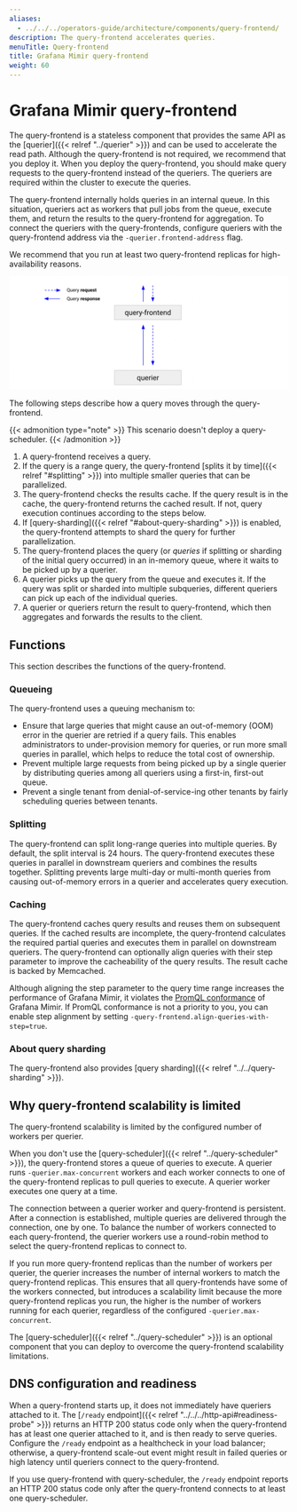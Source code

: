 ```yaml
---
aliases:
  - ../../../operators-guide/architecture/components/query-frontend/
description: The query-frontend accelerates queries.
menuTitle: Query-frontend
title: Grafana Mimir query-frontend
weight: 60
---
```


# Grafana Mimir query-frontend

The query-frontend is a stateless component that provides the same API as the [querier]({{< relref "../querier" >}}) and can be used to accelerate the read path.
Although the query-frontend is not required, we recommend that you deploy it.
When you deploy the query-frontend, you should make query requests to the query-frontend instead of the queriers.
The queriers are required within the cluster to execute the queries.

The query-frontend internally holds queries in an internal queue.
In this situation, queriers act as workers that pull jobs from the queue, execute them, and return the results to the query-frontend for aggregation.
To connect the queriers with the query-frontends, configure queriers with the query-frontend address via the `-querier.frontend-address` flag.

We recommend that you run at least two query-frontend replicas for high-availability reasons.

![Query-frontend architecture](query-frontend-architecture.png)

[//]: # "Diagram source at https://docs.google.com/presentation/d/1bHp8_zcoWCYoNU2AhO2lSagQyuIrghkCncViSqn14cU/edit"

The following steps describe how a query moves through the query-frontend.

{{< admonition type="note" >}}
This scenario doesn't deploy a query-scheduler.
{{< /admonition >}}

1. A query-frontend receives a query.
1. If the query is a range query, the query-frontend [splits it by time]({{< relref "#splitting" >}}) into multiple smaller queries that can be parallelized.
1. The query-frontend checks the results cache. If the query result is in the cache, the query-frontend returns the cached result. If not, query execution continues according to the steps below.
1. If [query-sharding]({{< relref "#about-query-sharding" >}}) is enabled, the query-frontend attempts to shard the query for further parallelization.
1. The query-frontend places the query (or _queries_ if splitting or sharding of the initial query occurred) in an in-memory queue, where it waits to be picked up by a querier.
1. A querier picks up the query from the queue and executes it. If the query was split or sharded into multiple subqueries, different queriers can pick up each of the individual queries.
1. A querier or queriers return the result to query-frontend, which then aggregates and forwards the results to the client.

## Functions

This section describes the functions of the query-frontend.

### Queueing

The query-frontend uses a queuing mechanism to:

- Ensure that large queries that might cause an out-of-memory (OOM) error in the querier are retried if a query fails.
  This enables administrators to under-provision memory for queries, or run more small queries in parallel, which helps to reduce the total cost of ownership.
- Prevent multiple large requests from being picked up by a single querier by distributing queries among all queriers using a first-in, first-out queue.
- Prevent a single tenant from denial-of-service-ing other tenants by fairly scheduling queries between tenants.

### Splitting

The query-frontend can split long-range queries into multiple queries.
By default, the split interval is 24 hours.
The query-frontend executes these queries in parallel in downstream queriers and combines the results together.
Splitting prevents large multi-day or multi-month queries from causing out-of-memory errors in a querier and accelerates query execution.

### Caching

The query-frontend caches query results and reuses them on subsequent queries.
If the cached results are incomplete, the query-frontend calculates the required partial queries and executes them in parallel on downstream queriers.
The query-frontend can optionally align queries with their step parameter to improve the cacheability of the query results.
The result cache is backed by Memcached.

Although aligning the step parameter to the query time range increases the performance of Grafana Mimir, it violates the [PromQL conformance](https://prometheus.io/blog/2021/05/03/introducing-prometheus-conformance-program/) of Grafana Mimir. If PromQL conformance is not a priority to you, you can enable step alignment by setting `-query-frontend.align-queries-with-step=true`.

### About query sharding

The query-frontend also provides [query sharding]({{< relref "../../query-sharding" >}}).

## Why query-frontend scalability is limited

The query-frontend scalability is limited by the configured number of workers per querier.

When you don't use the [query-scheduler]({{< relref "../query-scheduler" >}}), the query-frontend stores a queue of queries to execute.
A querier runs `-querier.max-concurrent` workers and each worker connects to one of the query-frontend replicas to pull queries to execute.
A querier worker executes one query at a time.

The connection between a querier worker and query-frontend is persistent.
After a connection is established, multiple queries are delivered through the connection, one by one.
To balance the number of workers connected to each query-frontend, the querier workers use a round-robin method to select the query-frontend replicas to connect to.

If you run more query-frontend replicas than the number of workers per querier, the querier increases the number of internal workers to match the query-frontend replicas.
This ensures that all query-frontends have some of the workers connected, but introduces a scalability limit because the more query-frontend replicas you run, the higher is the number of workers running for each querier, regardless of the configured `-querier.max-concurrent`.

The [query-scheduler]({{< relref "../query-scheduler" >}}) is an optional component that you can deploy to overcome the query-frontend scalability limitations.

## DNS configuration and readiness

When a query-frontend starts up, it does not immediately have queriers attached to it.
The [`/ready` endpoint]({{< relref "../../../http-api#readiness-probe" >}}) returns an HTTP 200 status code only when the query-frontend has at least one querier attached to it, and is then ready to serve queries.
Configure the `/ready` endpoint as a healthcheck in your load balancer; otherwise, a query-frontend scale-out event might result in failed queries or high latency until queriers connect to the query-frontend.

If you use query-frontend with query-scheduler, the `/ready` endpoint reports an HTTP 200 status code only after the query-frontend connects to at least one query-scheduler.
